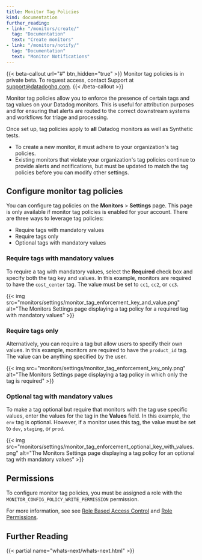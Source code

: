 ```yaml
---
title: Monitor Tag Policies
kind: documentation
further_reading:
- link: "/monitors/create/"
  tag: "Documentation"
  text: "Create monitors"
- link: "/monitors/notify/"
  tag: "Documentation"
  text: "Monitor Notifications"
---
```


{{< beta-callout url="#" btn_hidden="true" >}}
  Monitor tag policies is in private beta. To request access, contact Support at support@datadoghq.com.
{{< /beta-callout >}}

Monitor tag policies allow you to enforce the presence of certain tags and tag values on your Datadog monitors. This is useful for attribution purposes and for ensuring that alerts are routed to the correct downstream systems and workflows for triage and processing.

Once set up, tag policies apply to **all** Datadog monitors as well as Synthetic tests.

- To create a new monitor, it must adhere to your organization's tag policies.
- Existing monitors that violate your organization's tag policies continue to provide alerts and notifications, but must be updated to match the tag policies before you can modify other settings.

## Configure monitor tag policies

You can configure tag policies on the **Monitors** > **Settings** page. This page is only available if monitor tag policies is enabled for your account. There are three ways to leverage tag policies:

- Require tags with mandatory values
- Require tags only
- Optional tags with mandatory values

### Require tags with mandatory values

To require a tag with mandatory values, select the **Required** check box and specify both the tag key and values. In this example, monitors are required to have the `cost_center` tag. The value must be set to `cc1`, `cc2`, or `cc3`.

{{< img src="monitors/settings/monitor_tag_enforcement_key_and_value.png" alt="The Monitors Settings page displaying a tag policy for a required tag with mandatory values"  >}}

### Require tags only

Alternatively, you can require a tag but allow users to specify their own values. In this example, monitors are required to have the `product_id` tag. The value can be anything specified by the user.

{{< img src="monitors/settings/monitor_tag_enforcement_key_only.png" alt="The Monitors Settings page displaying a tag policy in which only the tag is required"  >}}

### Optional tag with mandatory values

To make a tag optional but require that monitors with the tag use specific values, enter the values for the tag in the **Values** field. In this example, the `env` tag is optional. However, if a monitor uses this tag, the value must be set to `dev`, `staging`, or `prod`.

{{< img src="monitors/settings/monitor_tag_enforcement_optional_key_with_values.png" alt="The Monitors Settings page displaying a tag policy for an optional tag with mandatory values"  >}}

## Permissions

To configure monitor tag policies, you must be assigned a role with the `MONITOR_CONFIG_POLICY_WRITE_PERMISSION` permission.

For more information, see see [Role Based Access Control][2] and [Role Permissions][3].

## Further Reading

{{< partial name="whats-next/whats-next.html" >}}

[1]: https://app.datadoghq.com/monitors/manage
[2]: /account_management/rbac/
[3]: /account_management/rbac/permissions/